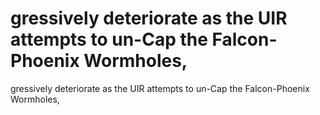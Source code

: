 # gressively deteriorate as the UIR attempts to un-Cap the Falcon-Phoenix Wormholes,

gressively deteriorate as the UIR attempts to un-Cap the Falcon-Phoenix Wormholes,